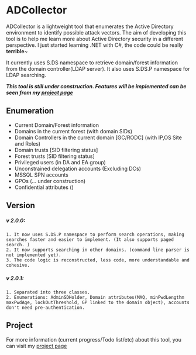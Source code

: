 # ADCollector
ADCollector is a lightweight tool that enumerates the Active Directory environment to identify possible attack vectors. The aim of developing this tool is to help me learn more about Active Directory security in a different perspective. I just started learning .NET with C#, the code could be really **terrible**~


It currently uses S.DS namespace to retrieve domain/forest information from the domain controller(LDAP server). It also uses S.DS.P namespace for LDAP searching.

_**This tool is still under construction. Features will be implemented can be seen from my [project page](https://github.com/dev-2null/ADCollector/projects/1)**_


## Enumeration
* Current Domain/Forest information
* Domains in the current forest (with domain SIDs)
* Domain Controllers in the current domain \[GC/RODC] (with IP,OS Site and Roles)
* Domain trusts [SID filtering status]
* Forest trusts [SID filtering status]
* Privileged users (in DA and EA group)
* Unconstrained delegation accounts (Excluding DCs)
* MSSQL SPN accounts
* GPOs (... under construction)
* Confidential attributes ()

## Version
##### v 2.0.0:
    1. It now uses S.DS.P namespace to perform search operations, making searches faster and easier to implement. (It also supports paged search. )
    2. It now supports searching in other domains. (command line parser is not implemented yet).
    3. The code logic is reconstructed, less code, more understandable and cohesive.
##### v 2.0.1:
    1. Separated into three classes.
    2. Enumerations: AdminSDHolder, Domain attributes(MAQ, minPwdLengthm maxPwdAge, lockOutThreshold, GP linked to the domain object), accounts don't need pre-authentication.

## Project
For more information (current progress/Todo list/etc) about this tool, you can visit my [project page](https://github.com/dev-2null/ADCollector/projects/1)


